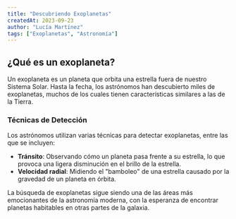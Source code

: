 ```yaml
---
title: "Descubriendo Exoplanetas"
createdAt: 2023-09-23
author: "Lucía Martínez"
tags: ["Exoplanetas", "Astronomía"]
---
```


## ¿Qué es un exoplaneta?

Un exoplaneta es un planeta que orbita una estrella fuera de nuestro Sistema Solar. Hasta la fecha, los astrónomos han descubierto miles de exoplanetas, muchos de los cuales tienen características similares a las de la Tierra.

### Técnicas de Detección

Los astrónomos utilizan varias técnicas para detectar exoplanetas, entre las que se incluyen:

- **Tránsito**: Observando cómo un planeta pasa frente a su estrella, lo que provoca una ligera disminución en el brillo de la estrella.
- **Velocidad radial**: Midiendo el "bamboleo" de una estrella causado por la gravedad de un planeta en órbita.

La búsqueda de exoplanetas sigue siendo una de las áreas más emocionantes de la astronomía moderna, con la esperanza de encontrar planetas habitables en otras partes de la galaxia.
